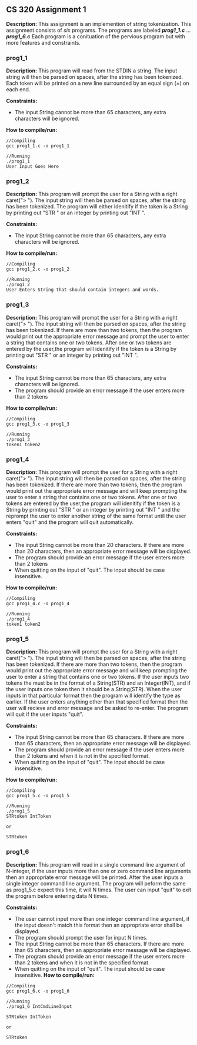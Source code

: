 ## CS 320 Assignment 1 
**Description:** 
This assignment is an implemention of string tokenization. This assignment consists of _six_ programs. The programs are labeled ***prog1_1.c*** ... ***prog1_6.c*** Each program is a conituation of the pervious program but with more features and constraints.
### prog1\_1
**Description:** 
This program will read from the STDIN a string. The input string will then be parsed on spaces, after the string has been tokenized. Each token will be printed on a new line surrounded by an equal sign (=) on each end.

**Constraints:**
* The input String cannot be more than 65 characters, any extra characters will be ignored.

**How to compile/run:**
```
//Compiling
gcc prog1_1.c -o prog1_1

//Running
./prog1_1
User Input Goes Here

``` 

### prog1\_2
**Description:**
This program will prompt the user for a String with a right caret("> "). The input string will then be parsed on spaces, after the string has been tokenized. The program will either idenitify if the token is a String by printing out "STR " or an integer by printing out "INT ".
 
**Constraints:**
* The input String cannot be more than 65 characters, any extra characters will be ignored.

**How to compile/run:**
```
//Compiling
gcc prog1_2.c -o prog1_2

//Running
./prog1_2
User Enters String that should contain integers and words.

```

### prog1\_3
**Description:**
This program will prompt the user for a String with a right caret("> "). The input string will then be parsed on spaces, after the string has been tokenized. If there are more than two tokens, then the program would print out the appropriate error message and prompt the user to enter a string that contains one or two tokens. After one or two tokens are entered by the user,the program will  idenitify if the token is a String by printing out "STR " or an integer by printing out "INT ".
 
**Constraints:**
* The input String cannot be more than 65 characters, any extra characters will be ignored.
* The program should provide an error message if the user enters more than 2 tokens 

**How to compile/run:**
```
//Compiling
gcc prog1_3.c -o prog1_3

//Running
./prog1_3 
token1 token2 

```
### prog1\_4
**Description:**
This program will prompt the user for a String with a right caret("> "). The input string will then be parsed on spaces, after the string has been tokenized. If there are more than two tokens, then the program would print out the appropriate error message and will keep prompting the user to enter a string that contains one or two tokens. After one or two tokens are entered by the user,the program will  idenitify if the token is a String by printing out "STR " or an integer by printing out "INT " and the reprompt the user to enter another string of the same format until the user enters "quit" and the program will quit automatically.
 
**Constraints:**
* The input String cannot be more than 20 characters. If there are more than 20 characters, then an appropriate error message will be displayed.
* The program should provide an error message if the user enters more than 2 tokens 
* When quitting on the input of "quit". The input should be case insensitive.

**How to compile/run:**
```
//Compiling
gcc prog1_4.c -o prog1_4

//Running
./prog1_4
token1 token2

```

### prog1\_5
**Description:**
This program will prompt the user for a String with a right caret("> "). The input string will then be parsed on spaces, after the string has been tokenized. If there are more than two tokens, then the program would print out the appropriate error message and will keep prompting the user to enter a string that contains one or two tokens. If the user inputs two tokens the must be in the format of a String(STR) and an Integer(INT), and if the user inputs one token then it should be a String(STR). When the user inputs in that particular format then the program will identify the type as earlier. If the user enters anything other than that specified format then the user will recieve and error message and be asked to re-enter. The program will quit if the user inputs "quit".
 
**Constraints:**
* The input String cannot be more than 65 characters. If there are more than 65 characters, then an appropriate error message will be displayed.
* The program should provide an error message if the user enters more than 2 tokens and when it is not in the specified format.
* When quitting on the input of "quit". The input should be case insensitive.

**How to compile/run:**
```
//Compiling
gcc prog1_5.c -o prog1_5

//Running
./prog1_5
STRtoken IntToken

or 

STRtoken

```
### prog1\_6
**Description:**
This program will read in a single command line argument of N-integer, if the user inputs more than one or zero command line arguments then an appropriate error message will be printed. After the user inputs a single integer command line argument. The program will peform the same as prog1\_5.c expect this time, it will N times. The user can input "quit" to exit the program before entering data N times.

 
**Constraints:**
* The user cannot input more than one integer command line argument, if the input doesn't match this format then an appropriate error shall be displayed.
* The program should prompt the user for input N times.
* The input String cannot be more than 65 characters. If there are more than 65 characters, then an appropriate error message will be displayed.
* The program should provide an error message if the user enters more than 2 tokens and when it is not in the specified format.
* When quitting on the input of "quit". The input should be case insensitive.
**How to compile/run:**

```
//Compiling
gcc prog1_6.c -o prog1_6

//Running
./prog1_6 IntCmdLineInput

STRtoken IntToken

or 

STRtoken
```

